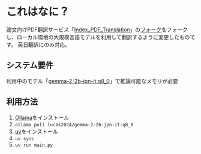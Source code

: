 # これはなに？

論文向けPDF翻訳サービス「[Index_PDF_Translation](https://github.com/Mega-Gorilla/Index_PDF_Translation)」の[フォーク](https://github.com/chitsii/Index_PDF_Translation)をフォークし、ローカル環境の大規模言語モデルを利用して翻訳するように変更したものです。
英日翻訳にのみ対応。

## システム要件

利用中のモデル「[gemma-2-2b-jpn-it:q8_0](https://ollama.com/lucas2024/gemma-2-2b-jpn-it:q8_0)」で推論可能なメモリが必要

## 利用方法

1. [Ollama](https://ollama.com)をインストール
2. `ollama pull lucas2024/gemma-2-2b-jpn-it:q8_0`
3. [uv](https://github.com/astral-sh/uv)をインストール
4. `uv sync`
5. `uv run main.py`

